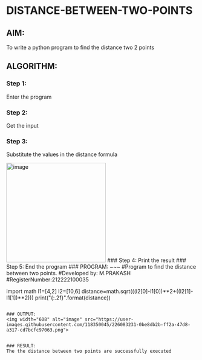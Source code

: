 # DISTANCE-BETWEEN-TWO-POINTS

## AIM:
To write a python program to find the distance two 2 points
## ALGORITHM:
### Step 1: 
Enter the program
### Step 2: 
Get the input
### Step 3: 
Substitute the values in the distance formula

<img width="263" alt="image" src="https://user-images.githubusercontent.com/118350045/229997662-12a7481d-50d3-48d4-a73a-6f1ac35ba708.png">
### Step 4:
Print the result
### Step 5:
End the program
### PROGRAM:
~~~
#Program to find the distance between two points.
#Developed by: M.PRAKASH
#RegisterNumber:212222100035

import math
l1=[4,2]
l2=[10,6]
distance=math.sqrt(((l2[0]-l1[0])**2+((l2[1]-l1[1])**2)))
print("{:.2f}".format(distance))  
~~~

### OUTPUT:
<img width="608" alt="image" src="https://user-images.githubusercontent.com/118350045/226083231-0be8db2b-ff2a-47d8-a317-cd7bcfc97063.png">


### RESULT:
The the distance between two points are successfully executed
